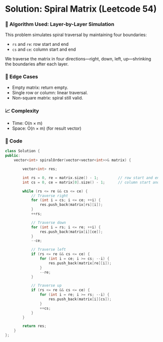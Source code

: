 # Solution: Spiral Matrix (Leetcode 54)

### 🧠 Algorithm Used: Layer-by-Layer Simulation

This problem simulates spiral traversal by maintaining four boundaries:
- `rs` and `re`: row start and end
- `cs` and `ce`: column start and end

We traverse the matrix in four directions—right, down, left, up—shrinking the boundaries after each layer.

### 🧪 Edge Cases
- Empty matrix: return empty.
- Single row or column: linear traversal.
- Non-square matrix: spiral still valid.

### 📈 Complexity
- Time: O(n × m)
- Space: O(n × m) (for result vector)

### 🧾 Code
```cpp
class Solution {
public:
    vector<int> spiralOrder(vector<vector<int>>& matrix) {

        vector<int> res;

        int rs = 0, re = matrix.size() - 1;         // row start and end
        int cs = 0, ce = matrix[0].size() - 1;      // column start and end

        while (rs <= re && cs <= ce) {
            // Traverse right
            for (int i = cs; i <= ce; ++i) {
                res.push_back(matrix[rs][i]);
            }
            ++rs;

            // Traverse down
            for (int i = rs; i <= re; ++i) {
                res.push_back(matrix[i][ce]);
            }
            --ce;

            // Traverse left
            if (rs <= re && cs <= ce) {
                for (int i = ce; i >= cs; --i) {
                    res.push_back(matrix[re][i]);
                }
                --re;
            }

            // Traverse up
            if (rs <= re && cs <= ce) {
                for (int i = re; i >= rs; --i) {
                    res.push_back(matrix[i][cs]);
                }
                ++cs;
            }
        }

        return res;
    }
};

